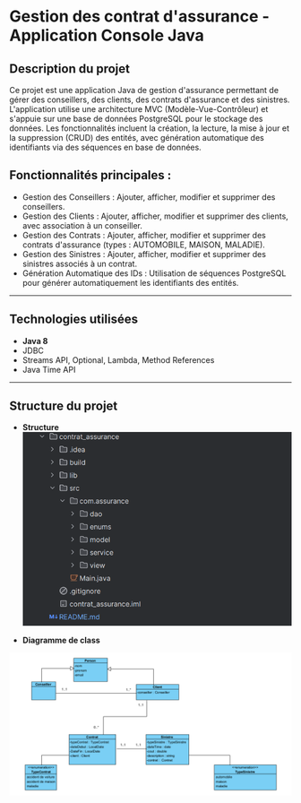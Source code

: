 # Gestion des contrat d'assurance - Application Console Java

## Description du projet
Ce projet est une application Java de gestion d'assurance permettant de gérer des conseillers, des clients, des contrats d'assurance et des sinistres. L'application utilise une architecture MVC (Modèle-Vue-Contrôleur) et s'appuie sur une base de données PostgreSQL pour le stockage des données. Les fonctionnalités incluent la création, la lecture, la mise à jour et la suppression (CRUD) des entités, avec génération automatique des identifiants via des séquences en base de données.
## Fonctionnalités principales :

- Gestion des Conseillers : Ajouter, afficher, modifier et supprimer des conseillers.
- Gestion des Clients : Ajouter, afficher, modifier et supprimer des clients, avec association à un conseiller.
- Gestion des Contrats : Ajouter, afficher, modifier et supprimer des contrats d'assurance (types : AUTOMOBILE, MAISON, MALADIE).
- Gestion des Sinistres : Ajouter, afficher, modifier et supprimer des sinistres associés à un contrat.
- Génération Automatique des IDs : Utilisation de séquences PostgreSQL pour générer automatiquement les identifiants des entités.

---

## Technologies utilisées
- **Java 8**
- JDBC
- Streams API, Optional, Lambda, Method References
- Java Time API
---

## Structure du projet

- **Structure**
  ![img.png](img.png)

- **Diagramme de class**

![img_1.png](img_1.png)

